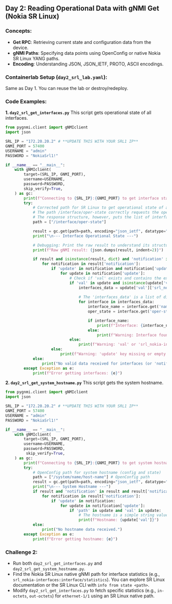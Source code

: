 
## Day 2: Reading Operational Data with gNMI Get (Nokia SR Linux)

### Concepts:

  * **Get RPC**: Retrieving current state and configuration data from the device.
  * **gNMI Paths**: Specifying data points using OpenConfig or native Nokia SR Linux YANG paths.
  * **Encoding**: Understanding JSON, JSON\_IETF, PROTO, ASCII encodings.

### Containerlab Setup (`day2_srl_lab.yaml`):

Same as Day 1. You can reuse the lab or destroy/redeploy.

### Code Examples:

**1. `day2_srl_get_interfaces.py`**
This script gets operational state of all interfaces.

```python
from pygnmi.client import gNMIclient
import json

SRL_IP = "172.20.20.2" # **UPDATE THIS WITH YOUR SRL1 IP**
GNMI_PORT = 57400
USERNAME = "admin"
PASSWORD = "NokiaSrl1!"

if __name__ == "__main__":
    with gNMIclient(
        target=(SRL_IP, GNMI_PORT),
        username=USERNAME,
        password=PASSWORD,
        skip_verify=True,
    ) as gc:
        print(f"Connecting to {SRL_IP}:{GNMI_PORT} to get interface state...")
        try:
            # Corrected path for SR Linux to get operational state of all interfaces
            # The path /interface/oper-state correctly requests the oper-state of interfaces.
            # The response structure, however, puts the list of interfaces under a specific key in 'val'.
            path = ["/interface/oper-state"]

            result = gc.get(path=path, encoding="json_ietf", datatype="state")
            print("\n--- Interface Operational State ---")

            # Debugging: Print the raw result to understand its structure
            print(f"Raw gNMI result: {json.dumps(result, indent=2)}")

            if result and isinstance(result, dict) and 'notification' in result and result['notification']:
                for notification in result['notification']:
                    if 'update' in notification and notification['update']:
                        for update in notification['update']:
                            # Check if 'val' exists and contains the expected interface data
                            if 'val' in update and isinstance(update['val'], dict) and 'srl_nokia-interfaces:interface' in update['val']:
                                interfaces_data = update['val']['srl_nokia-interfaces:interface']
                                
                                # The 'interfaces_data' is a list of dictionaries, each representing an interface.
                                for interface in interfaces_data:
                                    interface_name = interface.get('name')
                                    oper_state = interface.get('oper-state')

                                    if interface_name:
                                        print(f"Interface: {interface_name}, Operational State: {oper_state}")
                                    else:
                                        print(f"Warning: Interface found without a 'name' key: {json.dumps(interface, indent=2)}")
                            else:
                                print(f"Warning: 'val' or 'srl_nokia-interfaces:interface' missing or malformed in update: {update}")
                    else:
                        print(f"Warning: 'update' key missing or empty in notification: {notification}")
            else:
                print("No valid data received for interfaces (or 'notification' key missing/empty).")
        except Exception as e:
            print(f"Error getting interfaces: {e}")

```

**2. `day2_srl_get_system_hostname.py`**
This script gets the system hostname.

```python
from pygnmi.client import gNMIclient
import json

SRL_IP = "172.20.20.2" # **UPDATE THIS WITH YOUR SRL1 IP**
GNMI_PORT = 57400
USERNAME = "admin"
PASSWORD = "NokiaSrl1!"

if __name__ == "__main__":
    with gNMIclient(
        target=(SRL_IP, GNMI_PORT),
        username=USERNAME,
        password=PASSWORD,
         skip_verify=True,
    ) as gc:
        print(f"Connecting to {SRL_IP}:{GNMI_PORT} to get system hostname...")
        try:
            # OpenConfig path for system hostname (config and state)
            path = ["/system/name/host-name"] # OpenConfig path
            result = gc.get(path=path, encoding="json_ietf", datatype="state")
            print("\n--- System Hostname ---")
            if result and 'notification' in result and result['notification']:
                for notification in result['notification']:
                    if 'update' in notification:
                        for update in notification['update']:
                            if 'path' in update and 'val' in update:
                                # The hostname is a simple string value
                                print(f"Hostname: {update['val']}")
            else:
                print("No hostname data received.")
        except Exception as e:
            print(f"Error getting hostname: {e}")

```

### Challenge 2:

  * Run both `day2_srl_get_interfaces.py` and `day2_srl_get_system_hostname.py`.
  * Find the Nokia SR Linux native gNMI path for interface statistics (e.g., `srl_nokia-interfaces:interface/statistics`). You can explore SR Linux documentation or the SR Linux CLI with `info from state <path>`.
  * Modify `day2_srl_get_interfaces.py` to fetch specific statistics (e.g., `in-octets`, `out-octets`) for `ethernet-1/1` using an SR Linux native path.


